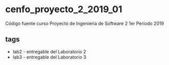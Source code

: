 # cenfo_proyecto_2_2019_01
Código fuente curso Proyecto de Ingeniería de Software 2 1er Periodo 2019

## tags
* lab2 - entregable del Laboratorio 2
* lab3 - entregable del Laboratorio 3
